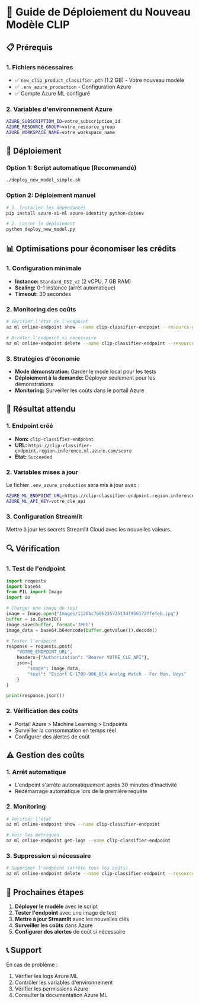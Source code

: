 # 🚀 Guide de Déploiement du Nouveau Modèle CLIP

## 📋 Prérequis

### 1. Fichiers nécessaires
- ✅ `new_clip_product_classifier.pth` (1.2 GB) - Votre nouveau modèle
- ✅ `.env_azure_production` - Configuration Azure
- ✅ Compte Azure ML configuré

### 2. Variables d'environnement Azure
```bash
AZURE_SUBSCRIPTION_ID=votre_subscription_id
AZURE_RESOURCE_GROUP=votre_resource_group
AZURE_WORKSPACE_NAME=votre_workspace_name
```

## 🔧 Déploiement

### Option 1: Script automatique (Recommandé)
```bash
./deploy_new_model_simple.sh
```

### Option 2: Déploiement manuel
```bash
# 1. Installer les dépendances
pip install azure-ai-ml azure-identity python-dotenv

# 2. Lancer le déploiement
python deploy_new_model.py
```

## 📊 Optimisations pour économiser les crédits

### 1. Configuration minimale
- **Instance:** `Standard_DS2_v2` (2 vCPU, 7 GB RAM)
- **Scaling:** 0-1 instance (arrêt automatique)
- **Timeout:** 30 secondes

### 2. Monitoring des coûts
```bash
# Vérifier l'état de l'endpoint
az ml online-endpoint show --name clip-classifier-endpoint --resource-group votre_rg

# Arrêter l'endpoint si nécessaire
az ml online-endpoint delete --name clip-classifier-endpoint --resource-group votre_rg
```

### 3. Stratégies d'économie
- **Mode démonstration:** Garder le mode local pour les tests
- **Déploiement à la demande:** Déployer seulement pour les démonstrations
- **Monitoring:** Surveiller les coûts dans le portail Azure

## 🎯 Résultat attendu

### 1. Endpoint créé
- **Nom:** `clip-classifier-endpoint`
- **URL:** `https://clip-classifier-endpoint.region.inference.ml.azure.com/score`
- **État:** `Succeeded`

### 2. Variables mises à jour
Le fichier `.env_azure_production` sera mis à jour avec :
```bash
AZURE_ML_ENDPOINT_URL=https://clip-classifier-endpoint.region.inference.ml.azure.com/score
AZURE_ML_API_KEY=votre_cle_api
```

### 3. Configuration Streamlit
Mettre à jour les secrets Streamlit Cloud avec les nouvelles valeurs.

## 🔍 Vérification

### 1. Test de l'endpoint
```python
import requests
import base64
from PIL import Image
import io

# Charger une image de test
image = Image.open("Images/1120bc768623572513df956172ffefeb.jpg")
buffer = io.BytesIO()
image.save(buffer, format='JPEG')
image_data = base64.b64encode(buffer.getvalue()).decode()

# Tester l'endpoint
response = requests.post(
    "VOTRE_ENDPOINT_URL",
    headers={"Authorization": "Bearer VOTRE_CLE_API"},
    json={
        "image": image_data,
        "text": "Escort E-1700-906_Blk Analog Watch - For Men, Boys"
    }
)

print(response.json())
```

### 2. Vérification des coûts
- Portail Azure > Machine Learning > Endpoints
- Surveiller la consommation en temps réel
- Configurer des alertes de coût

## ⚠️ Gestion des coûts

### 1. Arrêt automatique
- L'endpoint s'arrête automatiquement après 30 minutes d'inactivité
- Redémarrage automatique lors de la première requête

### 2. Monitoring
```bash
# Vérifier l'état
az ml online-endpoint show --name clip-classifier-endpoint

# Voir les métriques
az ml online-endpoint get-logs --name clip-classifier-endpoint
```

### 3. Suppression si nécessaire
```bash
# Supprimer l'endpoint (arrête tous les coûts)
az ml online-endpoint delete --name clip-classifier-endpoint --resource-group votre_rg
```

## 🎯 Prochaines étapes

1. **Déployer le modèle** avec le script
2. **Tester l'endpoint** avec une image de test
3. **Mettre à jour Streamlit** avec les nouvelles clés
4. **Surveiller les coûts** dans Azure
5. **Configurer des alertes** de coût si nécessaire

## 📞 Support

En cas de problème :
1. Vérifier les logs Azure ML
2. Contrôler les variables d'environnement
3. Vérifier les permissions Azure
4. Consulter la documentation Azure ML
